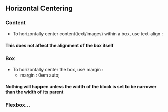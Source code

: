 ## Horizontal Centering
### Content
- To horizontally center content(text/images) within a box, use text-align :
#### This does not affect the alignment of the box itself 

### Box
- To horizontally center the box, use margin :
    - margin : 0em auto;
#### Nothing will happen unless the width of the block is set to be narrower than the width of its parent


### Flexbox...